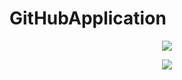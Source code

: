 # GitHubApplication

<p align="center">
<img src="https://raw.github.com/faramarzaf/GitHubApplication/master/screenshots/GitHubApplication.png" />
</p>


<p align="center">
<img src="https://raw.github.com/faramarzaf/GitHubApplication/master/screenshots/poster.png" />
</p>


